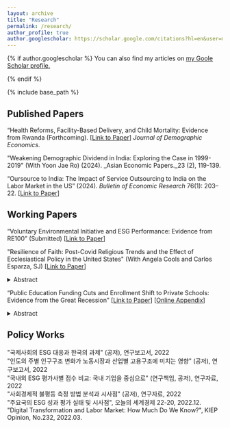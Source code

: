 ```yaml
---
layout: archive
title: "Research"
permalink: /research/
author_profile: true
author.googlescholar: https://scholar.google.com/citations?hl=en&user=mfZTv30AAAAJ
---
```


{% if author.googlescholar %}
  You can also find my articles on <u> [my Goole Scholar profile](https://scholar.google.com/citations?hl=en&user=mfZTv30AAAAJ). </u>

{% endif %}

{% include base_path %}

Published Papers
----
“Health Reforms, Facility-Based Delivery, and Child Mortality: Evidence from Rwanda (Forthcoming). [[Link to Paper](https://www.cambridge.org/core/journals/journal-of-demographic-economics/article/health-reforms-facilitybased-delivery-and-newborns-health-evidence-from-rwanda/D40992A1E97CEFC27250164C9B0FC164)] _Journal of Demographic Economics_.

"Weakening Demographic Dividend in India: Exploring the Case in 1999-2019" (With Yoon Jae Ro) (2024). _Asian Economic Papers._23 (2), 119-139.

“Oursource to India: The Impact of Service Outsourcing to India on the Labor Market in the US” (2024). _Bulletin of Economic Research_ 76(1): 203–22. [[Link to Paper](https://onlinelibrary.wiley.com/doi/abs/10.1111/boer.12417)]  


Working Papers
----
“Voluntary Environmental Initiative and ESG Performance: Evidence from RE100” (Submitted) [[Link to Paper](https://papers.ssrn.com/sol3/papers.cfm?abstract_id=4854490)]

"Resilience of Faith: Post-Covid Religious Trends and the Effect of Ecclesiastical Policy in the United States" (With Angela Cools and Carlos Esparza, SJ) [[Link to Paper](https://papers.ssrn.com/sol3/papers.cfm?abstract_id=4748765)]
<details>
<summary>
Abstract
</summary>
<p>Utilizing mobility data from 15 million smartphone users, we examine the pandemic's impact on in-person religious attendance in the US. Attendance declined sharply in March 2020 and recovered slowly thereafter. Notably, religious attendance rebounded more gradually than other activities like restaurant visits. There were also variations across religious groups, with Catholics returning at a slower pace than Protestants, Orthodox Christians, Jews, Muslims, Hindus, and Buddhists. By 2022, Protestants and Catholics reached around 85-90 percent of their 2019 attendance; other groups such as Latter-day Saints, Eastern Orthodox Christians, Buddhists, and Hindus had fully returned to pre-pandemic levels. We then introduce a novel approach to examine the impact of religious policies on behavior, leveraging variations in the timing of dispensation rescissions by US Catholic bishops. Using a difference-in-differences event study model, we find a short-term 2-4 percentage point increase in Catholic weekend church attendance following the lifting of dispensations, compared to the 2019 baseline. However, this effect fades over time and is smaller than the attendance surge seen after reopening churches post-lockdowns. These results suggest that religious policies impact behavior, though their effects may be transient.n.</p>
</details>


“Public Education Funding Cuts and Enrollment Shift to Private Schools: Evidence from the Great Recession” [[Link to Paper](https://papers.ssrn.com/sol3/papers.cfm?abstract_id=3739064)] [[Online Appendix](https://jiwonparkecon.github.io/files/privateschool_appendix.pdf)]
<details>
<summary>
Abstract
</summary>
<p>This paper asks whether funding for public schools affects private school enrollment. To examine the causality, I utilize the fact that states with greater historical reliance on state appropriations and states with no income tax experienced larger cuts for public K-12 education funding after the Great Recession. I find that students exposed to a $1,000 (9.2 percent) decrease in per-pupil funding are more likely to enroll in private schools by 0.46 to 0.62 percentage points. I show further that the effect is strongest among high socioeconomic status students living in disadvantaged areas, which suggests a change in student composition.</p>
</details>



Policy Works
----
"국제사회의 ESG 대응과 한국의 과제" (공저), 연구보고서, 2022 
<br>
"인도의 주별 인구구조 변화가 노동시장과 산업별 고용구조에 미치는 영향" (공저), 연구보고서, 2022
<br>
"국내외 ESG 평가사별 점수 비교: 국내 기업을 중심으로" (연구책임, 공저), 연구자료, 2022
<br>
"사회경제적 불평등 측정 방법 분석과 시사점" (공저), 연구자료, 2022
<br>
"주요국의 ESG 성과 평가 실태 및 시사점", 오늘의 세계경제 22-20, 2022.12.
<br>
"Digital Transformation and Labor Market: How Much Do We Know?", KIEP Opinion, No.232, 2022.03.

